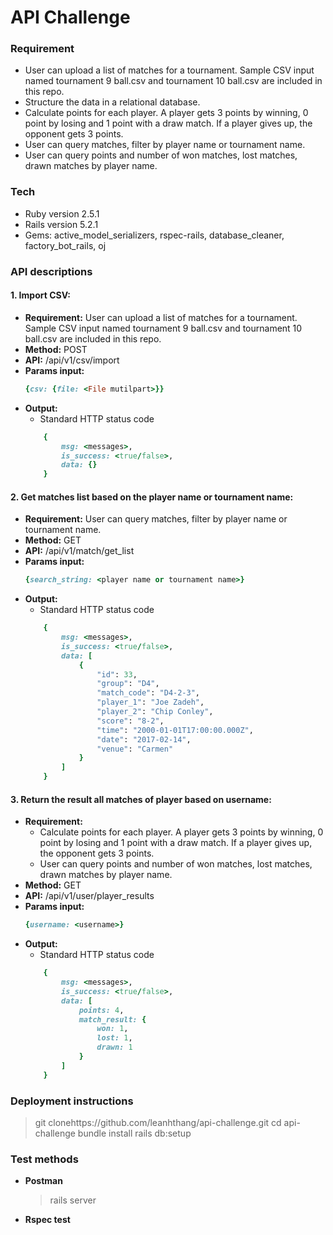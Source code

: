 # API Challenge
### Requirement
 - User can upload a list of matches for a tournament. Sample CSV input named tournament 9 ball.csv and tournament 10 ball.csv are included in this repo.
 - Structure the data in a relational database.
 - Calculate points for each player. A player gets 3 points by winning, 0 point by losing and 1 point with a draw match. If a player gives up, the opponent gets 3 points.
 - User can query matches, filter by player name or tournament name.
 - User can query points and number of won matches, lost matches, drawn matches by player name.

### Tech
- Ruby version 2.5.1
- Rails version 5.2.1
- Gems: active_model_serializers, rspec-rails, database_cleaner, factory_bot_rails, oj

### **API descriptions**
#### 1. Import CSV:
- **Requirement:** User can upload a list of matches for a tournament. Sample CSV input named tournament 9 ball.csv and tournament 10 ball.csv are included in this repo.
- **Method:** POST
- **API:** /api/v1/csv/import
- **Params input:**
    ```ruby
    {csv: {file: <File mutilpart>}}
    ```
- **Output:**
    - Standard HTTP status code
    ```ruby
        {
            msg: <messages>,
            is_success: <true/false>,
            data: {}
        }
    ```

#### 2. Get matches list based on the player name or tournament name:
- **Requirement:** User can query matches, filter by player name or tournament name.
- **Method:** GET
- **API:** /api/v1/match/get_list
- **Params input:**
    ```ruby
    {search_string: <player name or tournament name>}
    ```
- **Output:**
    - Standard HTTP status code
    ```ruby
        {
            msg: <messages>,
            is_success: <true/false>,
            data: [
                {
                    "id": 33,
                    "group": "D4",
                    "match_code": "D4-2-3",
                    "player_1": "Joe Zadeh",
                    "player_2": "Chip Conley",
                    "score": "8-2",
                    "time": "2000-01-01T17:00:00.000Z",
                    "date": "2017-02-14",
                    "venue": "Carmen"
                }
            ]
        }
    ```
#### 3. Return the result all matches of player based on username:
- **Requirement:**
    - Calculate points for each player. A player gets 3 points by winning, 0 point by losing and 1 point with a draw match. If a player gives up, the opponent gets 3 points.
    - User can query points and number of won matches, lost matches, drawn matches by player name.
- **Method:** GET
- **API:** /api/v1/user/player_results
- **Params input:**
    ```ruby
    {username: <username>}
    ```
- **Output:**
    - Standard HTTP status code
    ```ruby
        {
            msg: <messages>,
            is_success: <true/false>,
            data: [
                points: 4,
                match_result: {
                    won: 1,
                    lost: 1,
                    drawn: 1
                }
            ]
        }
    ```
### **Deployment instructions**
> git clonehttps://github.com/leanhthang/api-challenge.git
> cd api-challenge
> bundle install
> rails db:setup
### **Test methods**
- **Postman**
    > rails server
- **Rspec test**